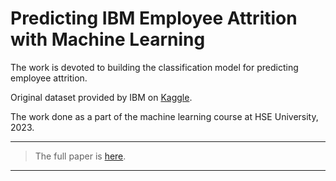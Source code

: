 # Predicting IBM Employee Attrition with Machine Learning

The work is devoted to building the classification model for predicting employee attrition.

Original dataset provided by IBM on [Kaggle](https://www.kaggle.com/datasets/pavansubhasht/ibm-hr-analytics-attrition-dataset).

The work done as a part of the machine learning course at HSE University, 2023.

---
> The full paper is [here](./src/manitoba.ipynb).
---
